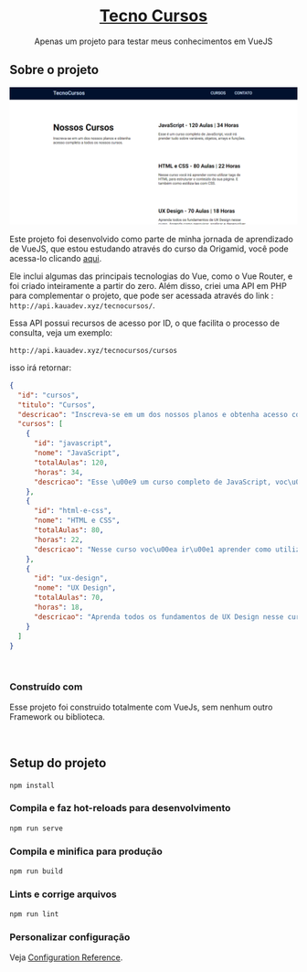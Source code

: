 <div align="center">
  <a href="http://tecno.kauadev.xyz">
    <h1>Tecno Cursos</h1>
  </a>

  <p align="center">
    Apenas um projeto para testar meus conhecimentos em VueJS
</div>

## Sobre o projeto

<img src="./gitAssets/main.png">

Este projeto foi desenvolvido como parte de minha jornada de aprendizado de VueJS, que estou estudando através do curso da Origamid, você pode acessa-lo clicando [aqui](http://tecno.kauadev.xyz).

Ele inclui algumas das principais tecnologias do Vue, como o Vue Router, e foi criado inteiramente a partir do zero. Além disso, criei uma API em PHP para complementar o projeto, que pode ser acessada através do link : `http://api.kauadev.xyz/tecnocursos/`.

Essa API possui recursos de acesso por ID, o que facilita o processo de consulta, veja um exemplo:

```
http://api.kauadev.xyz/tecnocursos/cursos
```

isso irá retornar:

```json
{
  "id": "cursos",
  "titulo": "Cursos",
  "descricao": "Inscreva-se em um dos nossos planos e obtenha acesso completo a todos os nossos cursos.",
  "cursos": [
    {
      "id": "javascript",
      "nome": "JavaScript",
      "totalAulas": 120,
      "horas": 34,
      "descricao": "Esse \u00e9 um curso completo de JavaScript, voc\u00ea ir\u00e1 prender tudo sobre vari\u00e1veis, objetos, arrays e fun\u00e7\u00f5es."
    },
    {
      "id": "html-e-css",
      "nome": "HTML e CSS",
      "totalAulas": 80,
      "horas": 22,
      "descricao": "Nesse curso voc\u00ea ir\u00e1 aprender como utilizar tags de HTML para estruturar o conte\u00fado da sua p\u00e1gina. E tamb\u00e9m como estiliza-las com CSS."
    },
    {
      "id": "ux-design",
      "nome": "UX Design",
      "totalAulas": 70,
      "horas": 18,
      "descricao": "Aprenda todos os fundamentos de UX Design nesse curso. Aprenda como pesquisar, analisar e desenvolver um projeto com foco na experi\u00eancia do usu\u00e1rio."
    }
  ]
}
```

<br />

### Construído com

Esse projeto foi construido totalmente com VueJs, sem nenhum outro Framework ou biblioteca.

<br />

## Setup do projeto

```
npm install
```

### Compila e faz hot-reloads para desenvolvimento

```
npm run serve
```

### Compila e minifica para produção

```
npm run build
```

### Lints e corrige arquivos

```
npm run lint
```

### Personalizar configuração

Veja [Configuration Reference](https://cli.vuejs.org/config/).

